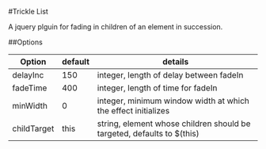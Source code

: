 #Trickle List

A jquery plguin for fading in children of an element in succession.

##Options

| Option      | default | details                                   |
|-------------|---------|-------------------------------------------|
| delayInc    | 150     | integer, length of delay between fadeIn   |
| fadeTime    | 400     | integer, length of time for fadeIn        |
| minWidth    | 0       | integer, minimum window width at which the effect initializes |
| childTarget | this    | string, element whose children should be targeted, defaults to $(this) |
